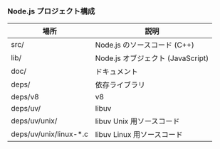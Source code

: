 ### Node.js プロジェクト構成
| 場所 | 説明
| ---- | ----
| src/ | Node.js のソースコード (C++)
| lib/ | Node.js オブジェクト (JavaScript)
| doc/ | ドキュメント
| deps/ | 依存ライブラリ
| deps/v8 | v8
| deps/uv/ | libuv
| deps/uv/unix/ | libuv Unix 用ソースコード
| deps/uv/unix/linux-*.c | libuv Linux 用ソースコード
